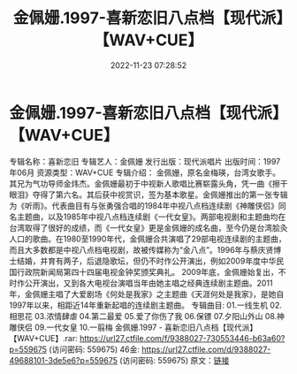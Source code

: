 ﻿---
title: 金佩姗.1997-喜新恋旧八点档【现代派】【WAV+CUE】
date: 2022-11-23 07:28:52
categories: WAV车载音乐、镜像
tags: 华语中文
---
# 金佩姗.1997-喜新恋旧八点档【现代派】【WAV+CUE】

专辑名称：喜新恋旧
专辑艺人：金佩姗
发行出版：现代派唱片
出版时间：1997年06月
资源类型：WAV+CUE
专辑介绍：
金佩姗，原名金梅瑛，台湾女歌手。其兄为气功导师金炜杰。金佩姗最初于中视新人歌唱比赛崭露头角，凭一曲《擦干眼泪》夺得了第六名。其后获中视赏识，签为基本歌星。金佩姗推出的第一张专辑为《听雨》。代表曲目有与张勇强合唱的1984年中视八点档连续剧《神雕侠侣》同名主题曲，以及1985年中视八点档连续剧《一代女皇》。两部电视剧和主题曲均在台湾取得了很好的成绩，而《一代女皇》更是金佩姗的成名曲，至今仍是台湾脍灸人口的歌曲。在1980至1990年代，金佩姗合共演唱了29部电视连续剧的主题曲，而且大多数都是中视八点档电视剧，故被传媒称为“金八点”。1996年与蔡庆贤博士结婚，并育有两子，后退隐歌坛，但仍不时作公开演出，例如2009年度中华民国行政院新闻局第四十四届电视金钟奖颁奖典礼。
2009年底，金佩姗始复出，不时作公开演出，又到各大电视台演唱当年由她主唱之经典连续剧主题曲。2011年，金佩姗主唱了大爱剧场《何处是我家》之主题曲《天涯何处是我家》，是她自1997年以来，相距近14年重新起唱的连续剧主题曲。
专辑曲目:
01.一线生机
02.相思花
03.浓情肆虐
04.第二最爱
05.爱了你伤了我
06.保镖
07.夕阳山外山
08.神雕侠侣
09.一代女皇
10.一翦梅
金佩姗.1997 - 喜新恋旧八点档【现代派】【WAV+CUE】.rar: https://url27.ctfile.com/f/9388027-730553446-b63a60?p=559675
(访问密码: 559675)
46金: https://url27.ctfile.com/d/9388027-49688101-3de5e6?p=559675
(访问密码: 559675)
原文：[链接](https://blog.sina.com.cn/s/blog_1647c7e76010310dj.html)